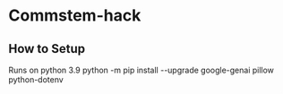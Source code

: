 # Commstem-hack

## How to Setup
Runs on python 3.9
python -m pip install --upgrade google-genai pillow python-dotenv

